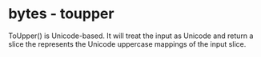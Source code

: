 # bytes - toupper

ToUpper() is Unicode-based. It will treat the input as Unicode and return a slice the represents the Unicode uppercase mappings of the input slice.
